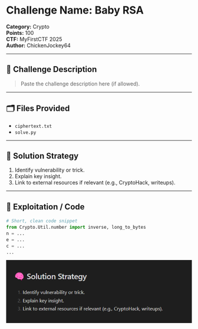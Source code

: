 # Challenge Name: Baby RSA
**Category:** Crypto  
**Points:** 100  
**CTF:** MyFirstCTF 2025  
**Author:** ChickenJockey64

---

## 🧠 Challenge Description

> Paste the challenge description here (if allowed).

---

## 🗂️ Files Provided

- `ciphertext.txt`
- `solve.py`

---

## 🧠 Solution Strategy

1. Identify vulnerability or trick.
2. Explain key insight.
3. Link to external resources if relevant (e.g., CryptoHack, writeups).

---

## 🧪 Exploitation / Code

```python
# Short, clean code snippet
from Crypto.Util.number import inverse, long_to_bytes
n = ...
e = ...
c = ...
...
```

![Test2](Pictures/image.png)
